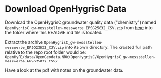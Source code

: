 # Download OpenHygrisC Data

Download the OpenHygrisC groundwater quality data ("chemistry") named `OpenHygrisC_gw-messstellen-messwerte_EPSG25832_CSV.zip` 
from [here](https://www.opengeodata.nrw.de/produkte/umwelt_klima/wasser/grundwasser/hygrisc/) into the folder where this README.md file is located.

Extract the archive `OpenHygrisC_gw-messstellen-messwerte_EPSG25832_CSV.zip` into its own directory. The created full path relative to the repo root folder would be:
`OpenHyPE/data/OpenGeodata.NRW/OpenHygrisC/OpenHygrisC_gw-messstellen-messwerte_EPSG25832_CSV/`

Have a look at the pdf with notes on the groundwater data.
